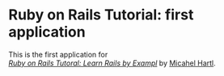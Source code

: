 # Ruby on Rails Tutorial: first application

This is the first application for  
[*Ruby on Rails Tutoral: Learn Rails by Exampl*](http://railstutoriaal.org/) by [Micahel Hartl](http:/michaelhatl.com/).
